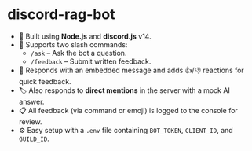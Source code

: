 # discord-rag-bot

- 🔹 Built using **Node.js** and **discord.js** v14.
- 🧠 Supports two slash commands:
  - `/ask` – Ask the bot a question.
  - `/feedback` – Submit written feedback.
- 📩 Responds with an embedded message and adds 👍/👎 reactions for quick feedback.
- 🏷️ Also responds to **direct mentions** in the server with a mock AI answer.
- 📋 All feedback (via command or emoji) is logged to the console for review.
- ⚙️ Easy setup with a `.env` file containing `BOT_TOKEN`, `CLIENT_ID`, and `GUILD_ID`.
